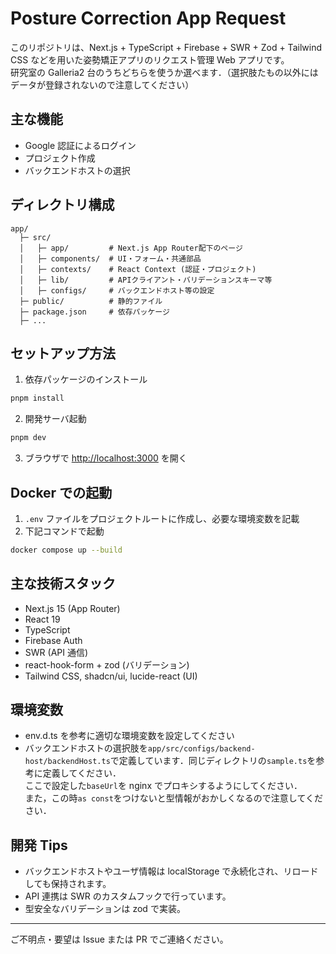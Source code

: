 # Posture Correction App Request

このリポジトリは、Next.js + TypeScript + Firebase + SWR + Zod + Tailwind CSS などを用いた姿勢矯正アプリのリクエスト管理 Web アプリです。\
研究室の Galleria2 台のうちどちらを使うか選べます．（選択肢たもの以外にはデータが登録されないので注意してください）

## 主な機能

- Google 認証によるログイン
- プロジェクト作成
- バックエンドホストの選択

## ディレクトリ構成

```
app/
  ├─ src/
  │   ├─ app/         # Next.js App Router配下のページ
  │   ├─ components/  # UI・フォーム・共通部品
  │   ├─ contexts/    # React Context (認証・プロジェクト)
  │   ├─ lib/         # APIクライアント・バリデーションスキーマ等
  │   ├─ configs/     # バックエンドホスト等の設定
  ├─ public/          # 静的ファイル
  ├─ package.json     # 依存パッケージ
  ├─ ...
```

## セットアップ方法

1. 依存パッケージのインストール

```bash
pnpm install
```

2. 開発サーバ起動

```bash
pnpm dev
```

3. ブラウザで [http://localhost:3000](http://localhost:3000) を開く

## Docker での起動

1. `.env` ファイルをプロジェクトルートに作成し、必要な環境変数を記載
2. 下記コマンドで起動

```bash
docker compose up --build
```

## 主な技術スタック

- Next.js 15 (App Router)
- React 19
- TypeScript
- Firebase Auth
- SWR (API 通信)
- react-hook-form + zod (バリデーション)
- Tailwind CSS, shadcn/ui, lucide-react (UI)

## 環境変数

- env.d.ts を参考に適切な環境変数を設定してください
- バックエンドホストの選択肢を`app/src/configs/backend-host/backendHost.ts`で定義しています．同じディレクトリの`sample.ts`を参考に定義してください．\
  ここで設定した`baseUrl`を nginx でプロキシするようにしてください．\
  また，この時`as const`をつけないと型情報がおかしくなるので注意してください．

## 開発 Tips

- バックエンドホストやユーザ情報は localStorage で永続化され、リロードしても保持されます。
- API 連携は SWR のカスタムフックで行っています。
- 型安全なバリデーションは zod で実装。

---

ご不明点・要望は Issue または PR でご連絡ください。
